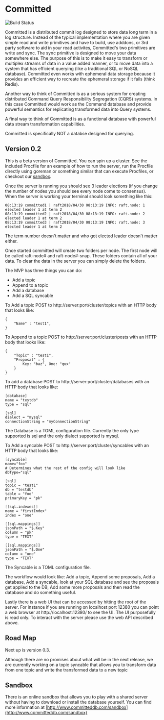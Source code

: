 # Committed

![Build Status](https://app.codeship.com/projects/28313820-8549-0137-dc4f-2289976f1a49/status?branch=master)

Committed is a distributed commit log designed to store data long term in a log structure. Instead of the typical implementation where you are given simple read and write primitives and have to build, use adddons, or 3rd party software to aid in your read activites, Committed's two primitives are write and sync. The sync primitive is designed to move your data somewhere else. The purpose of this is to make it easy to transform or multiplex streams of data in a value added manner, or to move data into a system that has efficient querying (like a traditional SQL or NoSQL database). Committed even works with ephemeral data storage because it provides an efficient way to recreate the ephemeral storage if it fails (think Redis).

Another way to think of Committed is as a serious system for creating distributed Command Query Responsibility Segregation (CQRS) systems. In this case Committed would work as the Command database and provide powerful semantics for replicating transformed data into Query systems.

A final way to think of Committed is as a functional database with powerful data stream transformation capabilities.

Committed is specifically NOT a databse designed for querying.

## Version 0.2
This is a beta version of Committed. You can spin up a cluster. See the included Procfile for an example of how to run the server, run the Procfile directly using goreman or something similar that can execute Procfiles, or checkout our
[sandbox](http://www.committeddb.com/sandbox).

Once the server is running you should see 3 leader elections (if you change the number of nodes you should see every node come to consensus). When the server is working your terminal should look something like this:

```
08:13:19 committed1 | raft2018/04/30 08:13:19 INFO: raft.node: 1 elected leader 1 at term 2  
08:13:19 committed2 | raft2018/04/30 08:13:19 INFO: raft.node: 2 elected leader 1 at term 2  
08:13:19 committed3 | raft2018/04/30 08:13:19 INFO: raft.node: 3 elected leader 1 at term 2  
```

The term number doesn't matter and who got elected leader doesn't matter either.

Once started committed will create two folders per node. The first node will be called raft-node# and raft-node#-snap. These folders contain all of your data. To clear the data in the server you can simply delete the folders.

The MVP has three things you can do:

* Add a topic
* Append to a topic
* Add a database
* Add a SQL syncable

To Add a topic POST to http://server:port/cluster/topics with an HTTP body that looks like:  
```
{  
	"Name" : "test1",  
}
```

To Append to a topic POST to http://server:port/cluster/posts with an HTTP body that looks like:  
```
{  
	"Topic" : "test1",  
	"Proposal" : {
		Key: "baz", One: "qux"
	}
}
```

To add a database POST to http://server:port/cluster/databases with an HTTP body that looks like:
```
[database]
name = "testdb"
type = "sql"

[sql]
dialect = "mysql"
connectionString = "myConnectionString"
```

The Database is a TOML configuration file. Currently the only type supported is sql and the only dialect supported is mysql.

To Add a syncable POST to http://server:port/cluster/syncables with an HTTP body that looks like:  
```
[syncable]
name="foo"
# Determines what the rest of the config will look like
dbType="sql"

[sql]
topic = "test1"
db = "testdb"
table = "foo"
primaryKey = "pk"

[[sql.indexes]]
name = "firstIndex"
index = "one"

[[sql.mappings]]
jsonPath = "$.Key"
column = "pk"
type = "TEXT"

[[sql.mappings]]
jsonPath = "$.One"
column = "one"
type = "TEXT"
```

The Syncable is a TOML configuration file.

The workflow would look like: Add a topic, Append some proposals, Add a database, Add a syncable, look at your SQL database and see the proposals get applied to the DB, Add some more proposals and then read the database and do something useful.

Lastly there is a web UI that can be accessed by hitting the root of the server. For instance if you are running on localhost port 12380 you can point a web browser at http://localhost:12380/ to see the UI. The UI purposefully is read only. To interact with the server please use the web API described above.

## Road Map

Next up is version 0.3.

Although there are no promises about what will be in the next release, we are currently working on a topic
syncable that allows you to transform data from one topic and write the transformed data to a new topic

## Sandbox

There is an online sandbox that allows you to play with a shared server without having to download or install the database yourself. You can find more information at [http://www.committeddb.com/sandbox](http://www.committeddb.com/sandbox)

